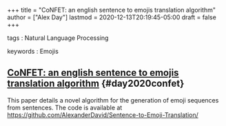 +++
title = "CoNFET:  an english sentence to emojis translation algorithm"
author = ["Alex Day"]
lastmod = 2020-12-13T20:19:45-05:00
draft = false
+++

tags
: Natural Language Processing

keywords
: Emojis


## [CoNFET:  an english sentence to emojis translation algorithm](/home/alex/Dropbox/notes/papers/day2020confet.pdf) {#day2020confet}

This paper details a novel algorithm for the generation of emoji sequences from sentences. The code is available at <https://github.com/AlexanderDavid/Sentence-to-Emoji-Translation/>
